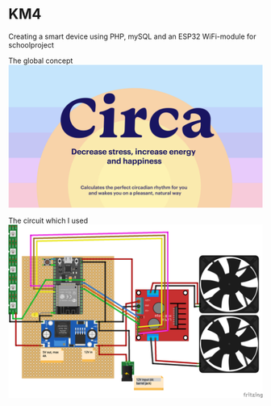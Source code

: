 # KM4

Creating a smart device using PHP, mySQL and an ESP32 WiFi-module for schoolproject

The global concept
![concept image](https://github.com/lsiewers/KM4/blob/master/eindpresentatie_opt.005.jpeg)

The circuit which I used
![fritzing image](https://github.com/lsiewers/KM4/blob/master/circa_fritzing_bb.png)
